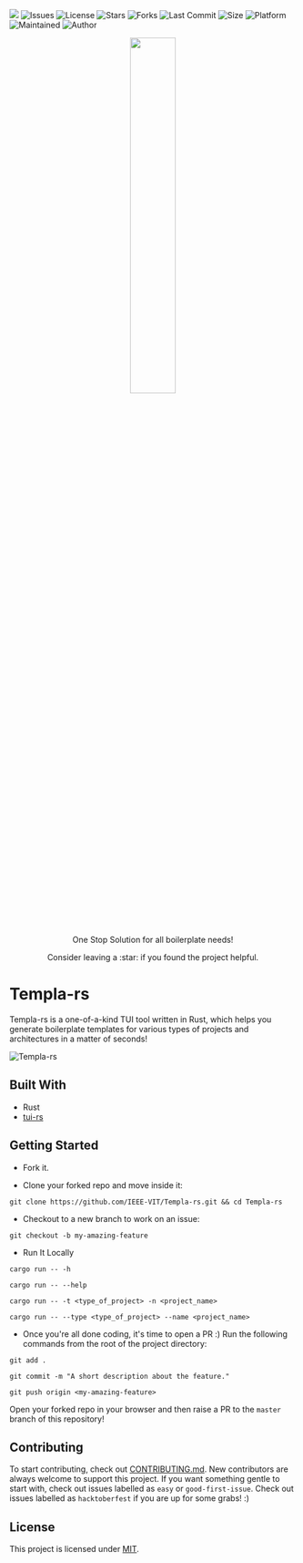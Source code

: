 ![](https://visitor-badge.glitch.me/badge?page_id=IEEE-VIT.IEEE-VIT)
![Issues](https://img.shields.io/github/issues/IEEE-VIT/templa-rs)
![License](https://img.shields.io/github/license/IEEE-VIT/templa-rs)
![Stars](https://img.shields.io/github/stars/IEEE-VIT/templa-rs)
![Forks](https://img.shields.io/github/forks/IEEE-VIT/templa-rs)
![Last Commit](https://img.shields.io/github/last-commit/IEEE-VIT/templa-rs)
![Size](https://img.shields.io/github/repo-size/IEEE-VIT/templa-rs)
![Platform](https://img.shields.io/badge/Platform-Visual%20Studio%20Code-blue)
![Maintained](https://img.shields.io/maintenance/yes/2021)
![Author](https://img.shields.io/badge/Owner-templa-rs-orange)

<p align="center"><img width="40%" src="https://hacktoberfest.digitalocean.com/_nuxt/img/logo-hacktoberfest-full.f42e3b1.svg"/></p>

<p align="center">One Stop Solution for all boilerplate needs!</p>
<p align="center">Consider leaving a :star: if you found the project helpful.</p>

# Templa-rs
Templa-rs is a one-of-a-kind TUI tool written in Rust, which helps you generate boilerplate templates for various types of projects and architectures in a matter of seconds!

![Templa-rs](https://imgur.com/4Xn9imn.gif)
## Built With
* Rust
* [tui-rs](https://github.com/fdehau/tui-rs)
## Getting Started
* Fork it.

* Clone your forked repo and move inside it:

```
git clone https://github.com/IEEE-VIT/Templa-rs.git && cd Templa-rs
```

* Checkout to a new branch to work on an issue:

```
git checkout -b my-amazing-feature
```

* Run It Locally

```
cargo run -- -h
```
```
cargo run -- --help
```
```
cargo run -- -t <type_of_project> -n <project_name>
```
```
cargo run -- --type <type_of_project> --name <project_name>
```

* Once you're all done coding, it's time to open a PR :)
Run the following commands from the root of the project directory:

```
git add .
```

```
git commit -m "A short description about the feature."
```

```
git push origin <my-amazing-feature>
```

Open your forked repo in your browser and then raise a PR to the `master` branch of this repository!


## Contributing
To start contributing, check out [CONTRIBUTING.md](https://github.com/IEEE-VIT/Templa-rs/blob/master/CONTRIBUTING.md). New contributors are always welcome to support this project. If you want something gentle to start with, check out issues labelled as `easy` or `good-first-issue`. Check out issues labelled as `hacktoberfest` if you are up for some grabs! :) 

## License
This project is licensed under [MIT](https://github.com/IEEE-VIT/Templa-rs/blob/master/LICENSE.md).
